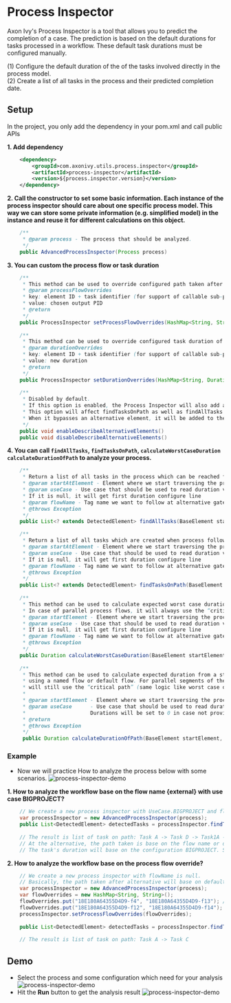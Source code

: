 # Process Inspector

Axon Ivy's Process Inspector is a tool that allows you to predict the completion of a case. The prediction is based on the default durations for tasks processed in a workflow. These default task durations must be configured manually.  
  
(1) Configure the default duration of the of the tasks involved directly in the process model.   
(2) Create a list of all tasks in the process and their predicted completion date.  

## Setup

In the project, you only add the dependency in your pom.xml and call public APIs

**1. Add dependency**
```XML
	<dependency>
		<groupId>com.axonivy.utils.process.inspector</groupId>
		<artifactId>process-inspector</artifactId>
		<version>${process.inspector.version}</version>
	</dependency>
```
**2. Call the constructor to set some basic information.  Each instance of the process inspector should care about one specific process model. This way we can store some private information (e.g. simplified model) in the instance and reuse it for different calculations on this object.**
```java
	/** 
	 * @param process - The process that should be analyzed.	 
	 */
	public AdvancedProcessInspector(Process process)
```
**3. You can custom the process flow or task duration**
```java
	/**
	 * This method can be used to override configured path taken after an alternative gateway.
	 * @param processFlowOverrides
	 * key: element ID + task identifier (for support of callable sub-processes, we also need to add the path of parent elements. However, not needed in first versions.)
	 * value: chosen output PID
	 * @return
	 */
	public ProcessInspector setProcessFlowOverrides(HashMap<String, String> processFlowOverrides)
	
	/**
	 * This method can be used to override configured task duration of the model by own values.
	 * @param durationOverrides
	 * key: element ID + task identifier (for support of callable sub-processes, we also need to add the path of parent elements. However, not needed in first versions.)
	 * value: new duration
	 * @return
	 */
	public ProcessInspector setDurationOverrides(HashMap<String, Duration> durationOverrides)
	
	/**
	 * Disabled by default.
	 * If this option is enabled, the Process Inspector will also add all alternative elements to the result.
	 * This option will affect findTasksOnPath as well as findAllTasks method. Both methods will traverse the process as usual.
	 * When it bypasses an alternative element, it will be added to the result list.
	 */
	public void enableDescribeAlternativeElements()
	public void disableDescribeAlternativeElements()
``` 
**4. You can call `findAllTasks`, `findTasksOnPath`, `calculateWorstCaseDuration` `calculateDurationOfPath` to analyze your process.**
```java
	/**
	 * Return a list of all tasks in the process which can be reached from the starting element.
	 * @param startAtElement - Element where we start traversing the process
	 * @param useCase - Use case that should be used to read duration values. Durations will be set to 0 in case not provided.
	 * If it is null, it will get first duration configure line
	 * @param flowName - Tag name we want to follow at alternative gateways.
	 * @throws Exception
	 */
	public List<? extends DetectedElement> findAllTasks(BaseElement startAtElement, Enum<?> useCase) throws Exception

	/**
	 * Return a list of all tasks which are created when process follows the tagged flow. Uses the flow name set in the constructor.
	 * @param startAtElement - Element where we start traversing the process
	 * @param useCase - Use case that should be used to read duration values. Durations will be set to 0 in case not provided.
	 * If it is null, it will get first duration configure line
	 * @param flowName - Tag name we want to follow at alternative gateways.
	 * @throws Exception
	 */
	public List<? extends DetectedElement> findTasksOnPath(BaseElement startAtElement, Enum<?> useCase, String flowName) throws Exception
	
	/**
	 * This method can be used to calculate expected worst case duration from a starting point in a process until all task are done and end of process is reached.
	 * In case of parallel process flows, it will always use the “critical path” (which means path with longer duration).
	 * @param startElement - Element where we start traversing the process
	 * @param useCase - Use case that should be used to read duration values. Durations will be set to 0 in case not provided.
	 * If it is null, it will get first duration configure line
	 * @param flowName - Tag name we want to follow at alternative gateways.
	 * @throws Exception
	 */
	public Duration calculateWorstCaseDuration(BaseElement startElement, Enum<?> useCase) throws Exception
	
	/**
	 * This method can be used to calculate expected duration from a starting point
	 * using a named flow or default flow. For parallel segments of the process, it
	 * will still use the “critical path” (same logic like worst case duration).
	 * 
	 * @param startElement - Element where we start traversing the process
	 * @param useCase      - Use case that should be used to read duration values.
	 *                     Durations will be set to 0 in case not provided.
	 * @return
	 * @throws Exception
	 */
	 public Duration calculateDurationOfPath(BaseElement startElement, Enum<?> useCase, String flowName) throws Exception;
```

### Example

- Now we will practice How to analyze the process below with some scenarios.
 ![process-inspector-demo](images/exampleWorkflow.png)
 
**1. How to analyze the workflow base on the flow name {external} with use case BIGPROJECT?**
```java
	// We create a new process inspector with UseCase.BIGPROJECT and flowName is "external"
	var processInspector = new AdvancedProcessInspector(process);	
	public List<DetectedElement> detectedTasks = processInspector.findTasksOnPath(start, UseCase.BIGPROJECT, "external");
	
	// The result is list of task on path: Task A -> Task D -> Task1A -> Task K -> Task1B -> Task G -> Task F
	// At the alternative, the path taken is base on the flow name or default path (the condition is empty)  
	// The task's duration will base on the configuration BIGPROJECT. So duration Task A is 5 hours
```
	
**2. How to analyze the workflow base on the process flow override?**
```java
	// We create a new process inspector with flowName is null.
	// Basically, the path taken after alternative will base on default path. But we will override it by setProcessFlowOverrides API
	var processInspector = new AdvancedProcessInspector(process);
	var flowOverrides = new HashMap<String, String>();
	flowOverrides.put("18E180A64355D4D9-f4", "18E180A64355D4D9-f13"); //alter1 -> sequence flow {internal}\n{external}\n{mixed}
	flowOverrides.put("18E180A64355D4D9-f12", "18E180A64355D4D9-f14"); //int/ext? -> sequence flow {internal}
	processInspector.setProcessFlowOverrides(flowOverrides);
		
	public List<DetectedElement> detectedTasks = processInspector.findTasksOnPath(start, null, null);
	
	// The result is list of task on path: Task A -> Task C	
```

## Demo

- Select the process and some configuration which need for your analysis
![process-inspector-demo](images/advancedProcessInspectorSelectionDemo.png)
- Hit the **Run** button to get the analysis result
![process-inspector-demo](images/advancedProcessInspectorResultDemo.png)




